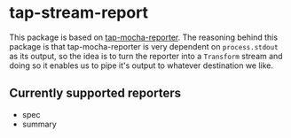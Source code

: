 # tap-stream-report

This package is based on [tap-mocha-reporter](https://github.com/tapjs/tap-mocha-reporter). The reasoning behind this package is that tap-mocha-reporter is very dependent on `process.stdout` as its output, so the idea is to turn the reporter into a `Transform` stream and doing so it enables us to pipe it's output to whatever destination we like.

## Currently supported reporters
 - spec
 - summary